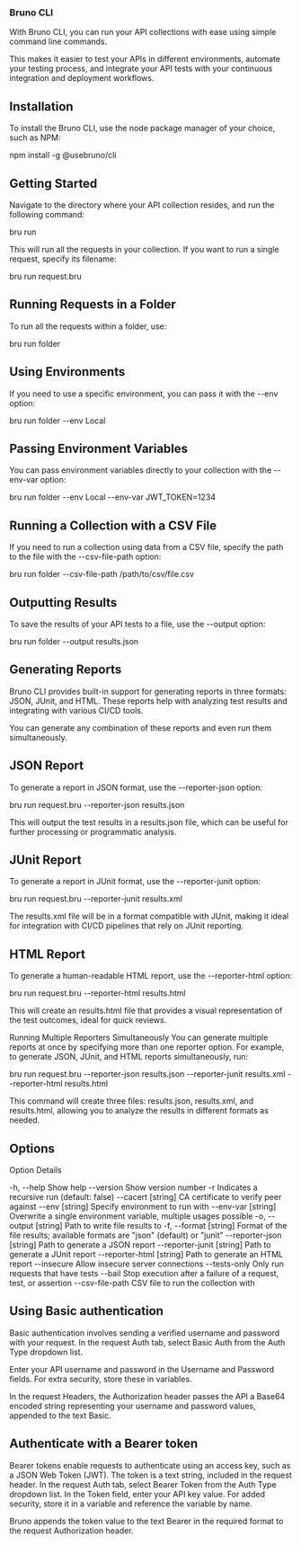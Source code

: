 ### Bruno CLI

With Bruno CLI, you can run your API collections with ease using simple command line commands.

This makes it easier to test your APIs in different environments, automate your testing process, and integrate your API tests with your continuous integration and deployment workflows.

## Installation

To install the Bruno CLI, use the node package manager of your choice, such as NPM:

npm install -g @usebruno/cli

## Getting Started

Navigate to the directory where your API collection resides, and run the following command:

bru run

This will run all the requests in your collection. If you want to run a single request, specify its filename:

bru run request.bru

## Running Requests in a Folder

To run all the requests within a folder, use:

bru run folder

## Using Environments

If you need to use a specific environment, you can pass it with the --env option:

bru run folder --env Local

## Passing Environment Variables

You can pass environment variables directly to your collection with the --env-var option:

bru run folder --env Local --env-var JWT_TOKEN=1234

## Running a Collection with a CSV File

If you need to run a collection using data from a CSV file, specify the path to the file with the --csv-file-path option:

bru run folder --csv-file-path /path/to/csv/file.csv

## Outputting Results

To save the results of your API tests to a file, use the --output option:

bru run folder --output results.json

## Generating Reports

Bruno CLI provides built-in support for generating reports in three formats: JSON, JUnit, and HTML. These reports help with analyzing test results and integrating with various CI/CD tools.

You can generate any combination of these reports and even run them simultaneously.

## JSON Report

To generate a report in JSON format, use the --reporter-json option:

bru run request.bru --reporter-json results.json

This will output the test results in a results.json file, which can be useful for further processing or programmatic analysis.

## JUnit Report

To generate a report in JUnit format, use the --reporter-junit option:

bru run request.bru --reporter-junit results.xml

The results.xml file will be in a format compatible with JUnit, making it ideal for integration with CI/CD pipelines that rely on JUnit reporting.

## HTML Report

To generate a human-readable HTML report, use the --reporter-html option:

bru run request.bru --reporter-html results.html

This will create an results.html file that provides a visual representation of the test outcomes, ideal for quick reviews.

Running Multiple Reporters Simultaneously
You can generate multiple reports at once by specifying more than one reporter option. For example, to generate JSON, JUnit, and HTML reports simultaneously, run:

bru run request.bru --reporter-json results.json --reporter-junit results.xml --reporter-html results.html

This command will create three files: results.json, results.xml, and results.html, allowing you to analyze the results in different formats as needed.

## Options

Option	Details

-h, --help	Show help
--version	Show version number
-r	Indicates a recursive run (default: false)
--cacert [string]	CA certificate to verify peer against
--env [string]	Specify environment to run with
--env-var [string]	Overwrite a single environment variable, multiple usages possible
-o, --output [string]	Path to write file results to
-f, --format [string]	Format of the file results; available formats are "json" (default) or "junit"
--reporter-json [string]	Path to generate a JSON report
--reporter-junit [string]	Path to generate a JUnit report
--reporter-html [string]	Path to generate an HTML report
--insecure	Allow insecure server connections
--tests-only	Only run requests that have tests
--bail	Stop execution after a failure of a request, test, or assertion
--csv-file-path	CSV file to run the collection with


## Using Basic authentication

Basic authentication involves sending a verified username and password with your request. In the request Auth tab, select Basic Auth from the Auth Type dropdown list.

Enter your API username and password in the Username and Password fields. For extra security, store these in variables.

In the request Headers, the Authorization header passes the API a Base64 encoded string representing your username and password values, appended to the text Basic.

## Authenticate with a Bearer token

Bearer tokens enable requests to authenticate using an access key, such as a JSON Web Token (JWT). The token is a text string, included in the request header. In the request Auth tab, select Bearer Token from the Auth Type dropdown list. In the Token field, enter your API key value. For added security, store it in a variable and reference the variable by name.

Bruno appends the token value to the text Bearer in the required format to the request Authorization header.